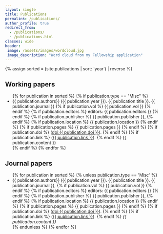 ```yaml
---
layout: single
title: Publications
permalink: /publications/
author_profile: true
redirect_from: 
  - /publications/
  - /publications.html
classes: wide
header: 
 image: /assets/images/wordcloud.jpg
 image_description: "Word cloud from my Fellowship application" 
---
```



{% assign sorted = (site.publications | sort: 'year') | reverse %}


<h2>Working papers</h2>

<ul>
{% for publication in sorted %}
 {% if publication.type == "Misc" %}
 <li> {{ publication.authors}} ({{ publication.year }}). {{ publication.title }}.
	{{ publication.journal }} 
	{% if publication.vol %}
	{{ publication.vol }}
	{% endif %}
	{% if publication.editors %}
	editors: {{ publication.editors }}
	{% endif %}
	{% if publication.publisher %}
	{{ publication.publisher }},
	{% endif %}
	{% if publication.location %}
	{{ publication.location }}
	{% endif %}
 	{% if publication.pages %} 
 	{{ publication.pages }}
 	{% endif %}
 	{% if publication.doi %}  
 	(<a href="https://doi.org/{{ publication.doi }}">doi:{{ publication.doi }}</a>).
 	{% endif %}
 	{% if publication.link %}  
 	(<a href="{{ publication.link }}">{{ publication.link }}</a>).
 	{% endif %}
 	{{ publication.content }}
 </li>
 {% endif %}
{% endfor %}
</ul>	

<h2>Journal papers</h2>

 <ul>
{% for publication in sorted %}
	{% unless publication.type == 'Misc' %}
 		<li> {{ publication.authors}} ({{ publication.year }}). {{ publication.title }}.
		{{ publication.journal }}, 
		{% if publication.vol %}
		{{ publication.vol }}
		{% endif %}
		{% if publication.editors %}
		editors: {{ publication.editors }}
		{% endif %}
		{% if publication.publisher %}
		{{ publication.publisher }},
		{% endif %}
		{% if publication.location %}
		{{ publication.location }}
		{% endif %}
 		{% if publication.pages %} 
 		{{ publication.pages }}
 		{% endif %}
 		{% if publication.doi %}  
 		(<a href="https://doi.org/{{ publication.doi }}">doi:{{ publication.doi }}</a>).
 		{% endif %}
 		{% if publication.link %}  
 		(<a href="{{ publication.link }}">{{ publication.link }}</a>).
 		{% endif %}
 		<i>{{ publication.content }}</i>
 		</li>
 	{% endunless %}
{% endfor %}
</ul>